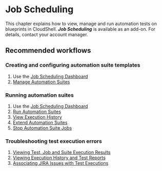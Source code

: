 # Job Scheduling

This chapter explains how to view, manage and run automation tests on blueprints in CloudShell. ***Job Scheduling*** is available as an add-on. For details, contact your account manager.

## Recommended workflows

### Creating and configuring automation suite templates

1. Use the [Job Scheduling Dashboard](https://help.quali.com/Online%20Help/0.0/Portal/Content/CSP/JOB-SCHDL/Job-Schdl-Dsbrd.htm)
2. [Manage Automation Suites](https://help.quali.com/Online%20Help/0.0/Portal/Content/CSP/JOB-SCHDL/Mng-Autmt-Suite.htm)

### Running automation suites

1. Use the [Job Scheduling Dashboard](https://help.quali.com/Online%20Help/0.0/Portal/Content/CSP/JOB-SCHDL/Job-Schdl-Dsbrd.htm)
2. [Run Automation Suites](https://help.quali.com/Online%20Help/0.0/Portal/Content/CSP/JOB-SCHDL/Run-Autmt-Suite.htm)
3. [View Execution History](https://help.quali.com/Online%20Help/0.0/Portal/Content/CSP/JOB-SCHDL/View-Exec-Hist.htm)
4. [Extend Automation Suites](https://help.quali.com/Online%20Help/0.0/Portal/Content/CSP/JOB-SCHDL/Extnd-Atmt-Suite.htm)
5. [Stop Automation Suite Jobs](https://help.quali.com/Online%20Help/0.0/Portal/Content/CSP/JOB-SCHDL/Stp-Atmt-Suite.htm)

### Troubleshooting test execution errors

1. [Viewing Test, Job and Suite Execution Results](https://help.quali.com/Online%20Help/0.0/Portal/Content/CSP/JOB-SCHDL/Suite-Exc-Status.htm)
2. [Viewing Execution History and Test Reports](https://help.quali.com/Online%20Help/0.0/Portal/Content/CSP/JOB-SCHDL/View-Exec-Hstry-Tst-Rprts.htm)
3. [Associating JIRA Issues with Test Executions](https://help.quali.com/Online%20Help/0.0/Portal/Content/CSP/JOB-SCHDL/Lnk-Tst-to-Jira.htm)
